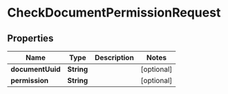 # CheckDocumentPermissionRequest

## Properties
Name | Type | Description | Notes
------------ | ------------- | ------------- | -------------
**documentUuid** | **String** |  |  [optional]
**permission** | **String** |  |  [optional]
